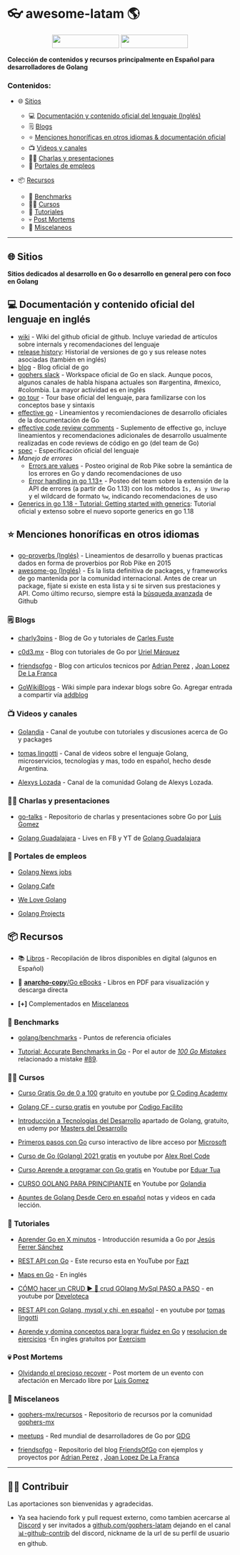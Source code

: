 # 👓 awesome-latam 🌎

<p align="center">
  <img width="150" height="30" src="https://discord.io/go-latam/badge">
  <img width="150" height="30" src="https://img.shields.io/discord/764989185077542942">
</p>

**Colección de contenidos y recursos principalmente en Español para desarrolladores de Golang**

### Contenidos:

- 🌐 [Sitios](#-sitios)
    - 💻 [Documentación y contenido oficial del lenguaje (Inglés)](#-documentaci&oacute;n-y-contenido-oficial-del-lenguaje-en-ingl&eacute;s)
    - 🗒️ [Blogs](#%EF%B8%8F-blogs)
    - ⭐ [Menciones honoríficas en otros idiomas & documentación oficial](#-menciones-honoríficas-en-otros-idiomas)
    - 📺 [Videos y canales](#-videos-y-canales)
    - 👨‍🏫 [Charlas y presentaciones](#-charlas-y-presentaciones)
    - 💼 [Portales de empleos](#-portales-de-empleos)

- 📦 [Recursos](#-recursos)
    - 🏁 [Benchmarks](#-benchmarks)
    - 🧑‍🎓 [Cursos](#-cursos)
    - 📃 [Tutoriales](#-tutoriales)
    - 💀 [Post Mortems](#-post-mortems)
    - 📌 [Miscelaneos](#-miscelaneos)

<div><hr></div>

## 🌐 Sitios

**Sitios dedicados al desarrollo en Go o desarrollo en general pero con foco en Golang**

## 💻 Documentación y contenido oficial del lenguaje en inglés
  * [wiki](https://github.com/golang/go/wiki) - Wiki del github oficial de github. Incluye variedad de artículos sobre internals y recomendaciones del lenguaje
  * [release history](https://go.dev/doc/devel/release): Historial de versiones de go y sus release notes asociadas (también en inglés)
  * [blog](https://blog.golang.org) - Blog oficial de go
  * [gophers slack](https://gophers.slack.com/) - Workspace oficial de Go en slack. Aunque pocos, algunos canales de habla hispana actuales son #argentina, #mexico, #colombia. La mayor actividad es en inglés
  * [go tour](https://tour.golang.org/list) - Tour base oficial del lenguaje, para familizarse con los conceptos base y sintaxis
  * [effective go](https://golang.org/doc/effective_go) - Lineamientos y recomiendaciones de desarrollo oficiales de la documentación de Go
  * [effective code review comments](https://github.com/golang/go/wiki/CodeReviewComments) - Suplemento de effective go, incluye lineamientos y recomendaciones adicionales de desarrollo usualmente realizadas en code reviews de código en go (del team de Go)
  * [spec](https://golang.org/ref/spec) - Especificación oficial del lenguaje
  * *Manejo* *de* *errores*
    * [Errors are values](https://blog.golang.org/errors-are-values) - Posteo original de Rob Pike sobre la semántica de los errores en Go y dando recomendaciones de uso
    * [Error handling in go 1.13+](https://blog.golang.org/go1.13-errors) - Posteo del team sobre la extensión de la API de errores (a partir de Go 1.13) con los métodos `Is, As y Unwrap` y el wildcard de formato `%w`, indicando recomendaciones de uso
  * [Generics in go 1.18 - Tutorial: Getting started with generics](https://go.dev/doc/tutorial/generics): Tutorial oficial y extenso sobre el nuevo soporte generics en go 1.18

## ⭐ Menciones honoríficas en otros idiomas
  * [go-proverbs (Inglés)](https://go-proverbs.github.io/) - Lineamientos de desarrollo y buenas practicas dados en forma de proverbios por Rob Pike en 2015
  * [awesome-go (Inglés)](https://github.com/avelino/awesome-go) - Es la lista definitiva de packages, y frameworks de go mantenida por la comunidad internacional. Antes de crear un package, fíjate si existe en esta lista y si te sirven sus prestaciones y API. Como último recurso, siempre está la [búsqueda avanzada](https://github.com/search/advanced) de Github

### 🗒️ Blogs

  * [charly3pins](https://charly3pins.dev/es/) - Blog de Go y tutoriales de [Carles Fuste](https://github.com/charly3pins)

  * [c0d3.mx](https://umarquez.c0d3.mx/posts) - Blog con tutoriales de Go por [Uriel Márquez](https://github.com/umarquez)

  * [friendsofgo](https://blog.friendsofgo.tech/) - Blog con articulos tecnicos por [Adrian Perez](https://github.com/aperezg) , [Joan Lopez De La Franca](https://github.com/joanlopez)

  * [GoWikiBlogs](https://gowikiblogs.herokuapp.com) - Wiki simple para indexar blogs sobre Go. Agregar entrada a compartir vía [addblog](https://gowikiblogs.herokuapp.com/addblog/)

### 📺 Videos y canales

  * [Golandia](https://www.youtube.com/c/Golandia) - Canal de youtube con tutoriales y discusiones acerca de Go y packages

  * [tomas lingotti](https://www.youtube.com/c/tomaslingotti) - Canal de videos sobre el lenguaje Golang, microservicios, tecnologías y mas, todo en español, hecho desde Argentina.

  * [Alexys Lozada](https://www.youtube.com/c/Alexyslozada) - Canal de la comunidad Golang de Alexys Lozada.

### 👨‍🏫 Charlas y presentaciones

  * [go-talks](https://github.com/lggomez/go-talks) - Repositorio de charlas y presentaciones sobre Go por [Luis Gomez](https://github.com/lggomez)

  * [Golang Guadalajara](https://www.youtube.com/channel/UCxpBz-Hw1p5S-v3vPpwi5oA) - Lives en FB y YT de [Golang Guadalajara](https://www.facebook.com/golang.guadalajara/)

### 💼 Portales de empleos

  * [Golang News jobs](https://golangnews.com/go-jobs)

  * [Golang Cafe](https://golang.cafe/)

  * [We Love Golang](https://welovegolang.com/)

  * [Golang Projects](https://www.golangprojects.com/)

## 📦 Recursos

  * 📚 [Libros](https://wp.me/p1baRR-Fv) - Recopilación de libros disponibles en digital (algunos en Español)

  * 📂 [**anarcho-copy**/Go eBooks](https://edu.anarcho-copy.org/Programming%20Languages/Go/) - Libros en PDF para visualización y descarga directa

  - **[+]** Complementados en [Miscelaneos](#miscelaneos)

### 🏁 Benchmarks

  * [golang/benchmarks](https://github.com/golang/benchmarks) - Puntos de referencia oficiales

  - [Tutorial: Accurate Benchmarks in Go](https://teivah.medium.com/how-to-write-accurate-benchmarks-in-go-4266d7dd1a95) - Por el autor de *[100 Go Mistakes](https://github.com/teivah/100-go-mistakes)* relacionado a mistake [#89](https://github.com/teivah/100-go-mistakes/tree/master/11-testing/89-benchmark). 

### 🧑‍🎓 Cursos

  * [Curso Gratis Go de 0 a 100](https://www.youtube.com/playlist?list=PLl_hIu4u7P64MEJpR3eVwQ1l_FtJq4a5g) gratuito en youtube por [G Coding Academy](https://www.youtube.com/c/GCodingAcademy)

  * [Golang CF - curso gratis](https://www.youtube.com/playlist?list=PLau9av_7WgiaPZhkrCeyIvgM4AFmaRXDn) en youtube por [Codigo Facilito](https://www.youtube.com/c/codigofacilito)

  * [Introducción a Tecnologías del Desarrollo](https://www.udemy.com/course/masters-desarrollo/) apartado de Golang, gratuito, en udemy por [Masters del Desarrollo](https://www.facebook.com/groups/masters.del.desarrollo/)

  * [Primeros pasos con Go](https://docs.microsoft.com/es-es/learn/paths/go-first-steps/) curso interactivo de libre acceso por [Microsoft](https://microsoft.com/)

  * [Curso de Go (Golang) 2021 gratis](https://www.youtube.com/playlist?list=PLt1J5u9LpM5-L-Ps8jjr91pKhFxAnxKJp) en youtube por [Alex Roel Code](https://www.youtube.com/channel/UCEFS_rvehmW2k14Ci_XzTcQ/playlists)

  * [Curso Aprende a programar con Go gratis](https://www.youtube.com/watch?v=oWWrofDa8F8&list=PLSAQnrUqbx7sOdjJ5Zsq5FvvYtI8Kc-C5) en Youtube por [Eduar Tua](https://www.youtube.com/channel/UCF71aixD__xraqEWk4QpeTQ)

  * [CURSO GOLANG PARA PRINCIPIANTE](https://www.youtube.com/playlist?list=PLm28buT4PAtbsurufxiw9k2asnkin4YLd) en Youtube por [Golandia](https://www.youtube.com/c/Golandia)
  
  * [Apuntes de Golang Desde Cero en español](https://apuntes.de/golang) notas y videos en cada lección.

### 📃 Tutoriales

  * [Aprender Go en X minutos](https://awebytes.wordpress.com/2021/03/11/aprender-go-en-x-minutos/) - Introducción resumida a Go por [Jesús Ferrer Sánchez](https://github.com/zeroidentidad)

  * [REST API con Go](https://www.youtube.com/watch?v=pQAV8A9KLwk) - Este recurso esta en YouTube por [Fazt](https://www.youtube.com/channel/UCMn28O1sQGochG94HdlthbA)

  * [Maps en Go](https://www.youtube.com/watch?v=Tl7mi9QmLns) - En inglés

  * [CÓMO hacer un CRUD ► 🎁 crud GOlang MySql PASO a PASO](https://www.youtube.com/watch?v=G58gN0lIbyI) - en youtube por [Develoteca](https://www.youtube.com/channel/UCne4X8czEkhh8GPRjXBIQJw)

  * [REST API con Golang, mysql y chi, en español](https://www.youtube.com/playlist?list=PLp7DJUzKQx1IMrNhjzBC46qmyjEJRbGug) - en youtube por [tomas lingotti](https://www.youtube.com/c/tomaslingotti)

  * [Aprende y domina conceptos para lograr fluidez en Go](https://exercism.org/tracks/go/concepts) y [resolucion de ejercicios](https://exercism.org/tracks/go/exercises) -En ingles gratuitos por [Exercism](https://exercism.org)

### 💀 Post Mortems

  * [Olvidando el precioso recover](https://luisgg.me/Software_Development/2_-_langs/2_-_golang/2_-_When_gophers_attack/Forgetting_that_precious_recover/ES/Olvidando_el_precioso_recover.html) - Post mortem de un evento con afectación en Mercado libre por [Luis Gomez](https://github.com/lggomez)

### 📌 Miscelaneos

  * [gophers-mx/recursos](https://github.com/gophers-mx/recursos) - Repositorio de recursos por la comunidad [gophers-mx](https://github.com/gophers-mx)

  * [meetups](http://golang.org/s/meetup) - Red mundial de desarrolladores de Go por [GDG](https://www.meetup.com/es/pro/go)

  * [friendsofgo](https://github.com/friendsofgo) - Repositorio del blog [FriendsOfGo](https://friendsofgo.tech/) con ejemplos y proyectos por  [Adrian Perez](https://github.com/aperezg) , [Joan Lopez De La Franca](https://github.com/joanlopez)

<div><hr></div>

## 🧑‍💻 Contribuir

Las aportaciones son bienvenidas y agradecidas. 

- Ya sea haciendo fork y pull request externo, como tambien acercarse al [Discord](https://discord.com/invite/AEarh2kSvn) y ser invitados a [github.com/gophers-latam](https://github.com/gophers-latam) dejando en el canal [📊-github-contrib](https://discord.com/channels/764989185077542942/808708853352235099) del discord, nickname de la url de su perfil de usuario en github.
